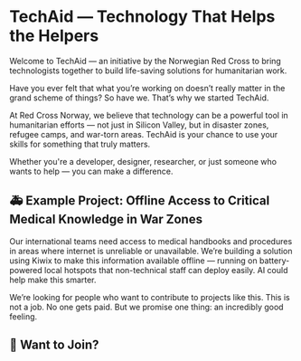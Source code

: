 # TechAid — Technology That Helps the Helpers
Welcome to TechAid — an initiative by the Norwegian Red Cross to bring technologists together to build life-saving solutions for humanitarian work.

Have you ever felt that what you’re working on doesn’t really matter in the grand scheme of things?
So have we. That’s why we started TechAid.

At Red Cross Norway, we believe that technology can be a powerful tool in humanitarian efforts — not just in Silicon Valley, but in disaster zones, refugee camps, and war-torn areas.
TechAid is your chance to use your skills for something that truly matters.

Whether you're a developer, designer, researcher, or just someone who wants to help — you can make a difference.

## 🚑 Example Project: Offline Access to Critical Medical Knowledge in War Zones
Our international teams need access to medical handbooks and procedures in areas where internet is unreliable or unavailable. We’re building a solution using Kiwix to make this information available offline — running on battery-powered local hotspots that non-technical staff can deploy easily. AI could help make this smarter.

We’re looking for people who want to contribute to projects like this.
This is not a job. No one gets paid. But we promise one thing: an incredibly good feeling.

## 🙌 Want to Join?
